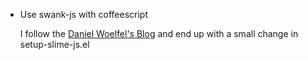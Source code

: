 - Use swank-js with coffeescript

  I follow the [Daniel Woelfel's Blog](http://blog.danielwoelfel.com/2012/07/how-to-use-swank-js-with-coffeescript/) and end up with a small change in
  setup-slime-js.el
